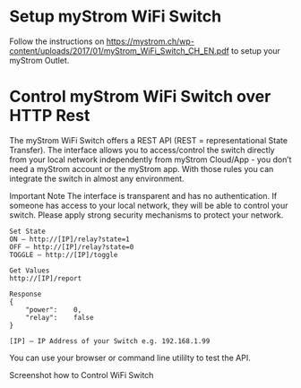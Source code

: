 # Setup myStrom WiFi Switch
Follow the instructions on https://mystrom.ch/wp-content/uploads/2017/01/myStrom_WiFi_Switch_CH_EN.pdf to setup your myStrom Outlet. 

# Control myStrom WiFi Switch over HTTP Rest

The myStrom WiFi Switch offers a REST API (REST = representational State Transfer).
The interface allows you to access/control the switch directly from your local network independently from myStrom Cloud/App - you don’t need a myStrom account or the myStrom app.
With those rules you can integrate the switch in almost any environment.

Important Note
The interface is transparent and has no authentication. If someone has access to your local network, they will be able to control your switch.
Please apply strong security mechanisms to protect your network.

```
Set State
ON – http://[IP]/relay?state=1
OFF – http://[IP]/relay?state=0
TOGGLE – http://[IP]/toggle

Get Values
http://[IP]/report

Response
{
	"power":	0,
	"relay":	false
}

[IP] – IP Address of your Switch e.g. 192.168.1.99
```
You can use your browser or command line utililty to test the API.

Screenshot how to Control WiFi Switch